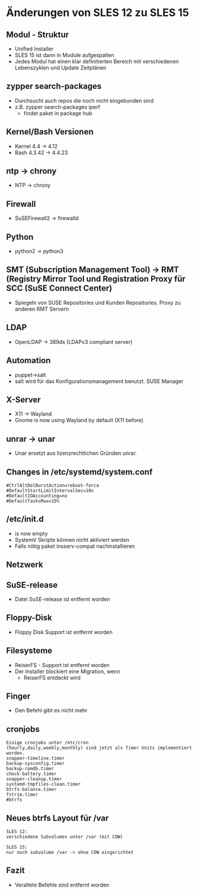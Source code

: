 # Änderungen von SLES 12 zu SLES 15 

## Modul - Struktur 

  * Unified Installer 
  * SLES 15 ist dann in Module aufgespalten 
  * Jedes Modul hat einen klar definitierten Bereich mit verschiedenen Lebenszyklen und Update Zeitplänen 

## zypper search-packages 

  * Durchsucht auch repos die noch nicht eingebunden sind 
  * z.B. zypper search-packages iperf 
    * findet paket in package hub 

## Kernel/Bash Versionen 

  * Kernel 4.4 -> 4.12
  * Bash 4.3.42 -> 4.4.23

## ntp -> chrony 

  * NTP -> chrony 

## Firewall 

  * SuSEFirewall2 -> firewalld 

## Python 

  * python2 -> python3 

## SMT (Subscription Management Tool) -> RMT (Registry Mirror Tool und Registration Proxy für SCC (SuSE Connect Center)

  * Spiegeln von SUSE Repositories und Kunden Repositories. Proxy zu anderen RMT Servern

## LDAP 

  * OpenLDAP -> 389ds (LDAPv3 compliant server) 

## Automation 

  * puppet->salt
  * salt wird für das Konfigurationsmanagement benutzt. SUSE Manager 

## X-Server 

  * X11 -> Wayland 
  * Gnome is now using Wayland by default (X11 before) 

## unrar -> unar 

  * Unar ersetzt aus lizenzrechtlichen Gründen unrar.

## Changes in /etc/systemd/system.conf 

```
#CtrlAltDelBurstAction=reboot-force
#DefaultStartLimitIntervalSec=10s
#DefaultIOAccounting=no
#DefaultTasksMax=15%
```

## /etc/init.d 

  * is now empty
  * SystemV Skripte können nicht aktiviert werden
  * Falls nötig paket insserv-compat nachinstallieren

## Netzwerk 

  


## SuSE-release 

  * Datei SuSE-release ist entfernt worden

## Floppy-Disk 

  * Floppy Disk Support ist entfernt worden

## Filesysteme 
  
  * ReiserFS - Support ist entfernt worden
  * Der Installer blockiert eine Migration, wenn 
    * ReiserFS entdeckt wird

## Finger 
 
  * Den Befehl gibt es nicht mehr 

## cronjobs 

```
Einige cronjobs unter /etc/cron 
(hourly,daily,weekly,monthly) sind jetzt als Timer Units implementiert worden.
snapper-timeline.timer
backup-sysconfig.timer 
backup-rpmdb.timer
check-battery.timer 
snapper-cleanup.timer
systemd-tmpfiles-clean.timer 
btrfs-balance.timer 
fstrim.timer 
#btrfs
```

## Neues btrfs Layout für /var 

```
SLES 12:
verschiedene Subvolumes unter /var (mit COW) 

SLES 15:
nur noch subvolume /var -> ohne COW eingerichtet
```

## Fazit

  * Veraltete Befehle sind entfernt worden 

